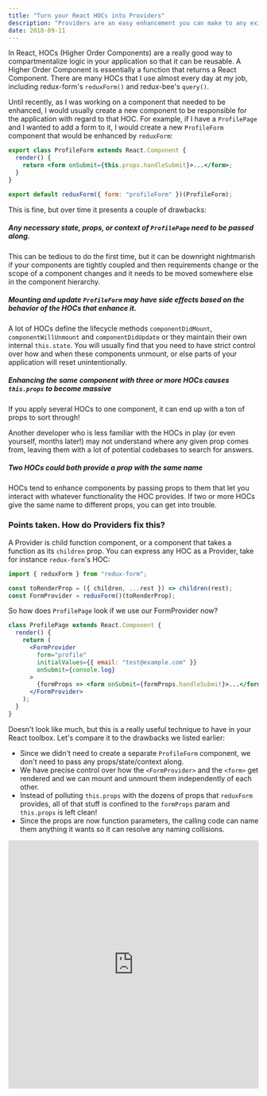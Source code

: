 ```yaml
---
title: "Turn your React HOCs into Providers"
description: "Providers are an easy enhancement you can make to any existing Higher Order Component (HOC) to make it even more flexible."
date: 2018-09-11
---
```


In React, HOCs (Higher Order Components) are a really good way to compartmentalize logic in your application so that it can be reusable. A Higher Order Component is essentially a function that returns a React Component. There are many HOCs that I use almost every day at my job, including redux-form's `reduxForm()` and redux-bee's `query()`.

Until recently, as I was working on a component that needed to be enhanced, I would usually create a new component to be responsible for the application with regard to that HOC. For example, if I have a `ProfilePage` and I wanted to add a form to it, I would create a new `ProfileForm` component that would be enhanced by `reduxForm`:

```jsx
export class ProfileForm extends React.Component {
  render() {
    return <form onSubmit={this.props.handleSubmit}>...</form>;
  }
}

export default reduxForm({ form: "profileForm" })(ProfileForm);
```

This is fine, but over time it presents a couple of drawbacks:

##### Any necessary state, props, or context of `ProfilePage` need to be passed along.

This can be tedious to do the first time, but it can be downright nightmarish if your components are tightly coupled and then requirements change or the scope of a component changes and it needs to be moved somewhere else in the component hierarchy.

##### Mounting and update `ProfileForm` may have side effects based on the behavior of the HOCs that enhance it.

A lot of HOCs define the lifecycle methods `componentDidMount`, `componentWillUnmount` and `componentDidUpdate` or they maintain their own internal `this.state`. You will usually find that you need to have strict control over how and when these components unmount, or else parts of your application will reset unintentionally.

##### Enhancing the same component with three or more HOCs causes `this.props` to become massive

If you apply several HOCs to one component, it can end up with a ton of props to sort through!

Another developer who is less familiar with the HOCs in play (or even yourself, months later!) may not understand where any given prop comes from, leaving them with a lot of potential codebases to search for answers.

##### Two HOCs could both provide a prop with the same name

HOCs tend to enhance components by passing props to them that let you interact with whatever functionality the HOC provides. If two or more HOCs give the same name to different props, you can get into trouble.

### Points taken. How do Providers fix this?

A Provider is child function component, or a component that takes a function as its `children` prop. You can express any HOC as a Provider, take for instance `redux-form`'s HOC:

```jsx
import { reduxForm } from "redux-form";

const toRenderProp = ({ children, ...rest }) => children(rest);
const FormProvider = reduxForm()(toRenderProp);
```

So how does `ProfilePage` look if we use our FormProvider now?

```jsx
class ProfilePage extends React.Component {
  render() {
    return (
      <FormProvider
        form="profile"
        initialValues={{ email: "test@example.com" }}
        onSubmit={console.log}
      >
        {formProps => <form onSubmit={formProps.handleSubmit}>...</form>}
      </FormProvider>
    );
  }
}
```

Doesn't look like much, but this is a really useful technique to have in your React toolbox. Let's compare it to the drawbacks we listed earlier:

- Since we didn't need to create a separate `ProfileForm` component, we don't need to pass any props/state/context along.
- We have precise control over how the `<FormProvider>` and the `<form>` get rendered and we can mount and unmount them independently of each other.
- Instead of polluting `this.props` with the dozens of props that `reduxForm` provides, all of that stuff is confined to the `formProps` param and `this.props` is left clean!
- Since the props are now function parameters, the calling code can name them anything it wants so it can resolve any naming collisions.

<iframe src="https://codesandbox.io/embed/n368mwry7m" style="width:100%; height:500px; border:0; border-radius: 4px; overflow:hidden;" sandbox="allow-modals allow-forms allow-popups allow-scripts allow-same-origin"></iframe>
